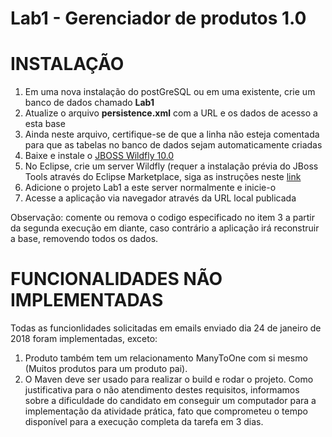 Lab1 - Gerenciador de produtos 1.0
==================================

# INSTALAÇÃO
1. Em uma nova instalação do postGreSQL ou em uma existente, crie um banco de dados chamado **Lab1**
2. Atualize o arquivo **persistence.xml** com a URL e os dados de acesso a esta base
3. Ainda neste arquivo, certifique-se de que a linha _<property name="hibernate.hbm2ddl.auto" value="create" />_ não esteja comentada para que as tabelas no banco de dados sejam automaticamente criadas
4. Baixe e instale o [JBOSS Wildfly 10.0](http://wildfly.org/downloads/)
5. No Eclipse, crie um server Wildfly (requer a instalação prévia do JBoss Tools através do Eclipse Marketplace, siga as instruções neste [link](http://www.planetofbits.com/eclipse/how-to-install-wildfly-in-eclipse/)
6. Adicione o projeto Lab1 a este server normalmente e inicie-o
7. Acesse a aplicação via navegador através da URL local publicada

Observação: comente ou remova o codigo especificado no item 3 a partir da segunda execução em diante, caso contrário a aplicação irá reconstruir a base, removendo todos os dados.

# FUNCIONALIDADES NÃO IMPLEMENTADAS
Todas as funcionlidades solicitadas em emails enviado dia 24 de janeiro de 2018 foram implementadas, exceto:
1. Produto também tem um relacionamento ManyToOne com si mesmo (Muitos produtos para um produto pai).
2. O Maven deve ser usado para realizar o build e rodar o projeto.
Como justificativa para o não atendimento destes requisitos, informamos sobre a dificuldade do candidato em conseguir um computador para a implementação da atividade prática, fato que comprometeu o tempo disponível para a execução completa da tarefa em 3 dias.
